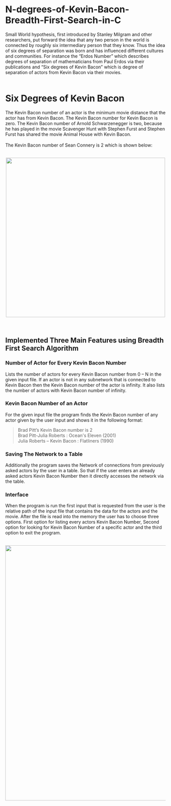 # N-degrees-of-Kevin-Bacon-Breadth-First-Search-in-C
Small World hypothesis, first introduced by Stanley Milgram and other researchers, put forward the idea that any two person in the world is connected by roughly six intermediary person that they know. Thus the idea of six degrees of separation was born and has influenced different cultures and communities. For instance the “Erdos Number” which describes degrees of separation of mathematicians from Paul Erdos via their publications and “Six degrees of Kevin Bacon” which is degree of separation of actors from Kevin Bacon via their movies.<br/>
<br/>
# Six Degrees of Kevin Bacon
The Kevin Bacon number of an actor is the minimum movie distance that the actor has from Kevin Bacon. The Kevin Bacon number for Kevin Bacon is zero. The Kevin Bacon number of Arnold Schwarzenegger is two, because he has played in the movie Scavenger Hunt with Stephen Furst and Stephen Furst has shared the movie Animal House with Kevin Bacon.<br/>
<br/>
The Kevin Bacon number of Sean Connery is 2 which is shown below:<br/>
<br/>
<p align="center">
<img src="https://user-images.githubusercontent.com/49107892/153054757-5bc11db1-2849-4573-ace9-e1b97d332026.png" width="500">
 </p>
<br/>

## Implemented Three Main Features using Breadth First Search Algorithm
### Number of Actor for Every Kevin Bacon Number
Lists the number of actors for every Kevin Bacon number from 0 – N in the given input file. If an actor is not in any subnetwork that is connected to Kevin Bacon then the Kevin Bacon number of the actor is infinity. It also lists the number of actors with Kevin Bacon number of infinity.<br/>
### Kevin Bacon Number of an Actor
For the given input file the program finds the Kevin Bacon number of any actor given by the user input and shows it in the following format:<br/>
> Brad Pitt’s Kevin Bacon number is 2<br/>
> Brad Pitt-Julia Roberts : Ocean's Eleven (2001)<br/>
> Julia Roberts – Kevin Bacon : Flatliners (1990)<br/>

### Saving The Network to a Table
Additionally the program saves the Network of connections from previously asked actors by the user in a table. So that if the user enters an already asked actors Kevin Bacon Number then it directly accesses the network via the table.<br/>

### Interface
When the program is run the first input that is requested from the user is the relative path of the input file that contains the data for the actors and the movie. After the file is read into the memory the user has to choose three options. First option for listing every actors Kevin Bacon Number, Second option for looking for Kevin Bacon Number of a specific actor and the third option to exit the program.<br/>
<br/>
<p align="center">
<img src="https://user-images.githubusercontent.com/49107892/153057387-a5e7783a-ea71-4a92-b521-98c67c4ad4b2.png" width="800">
</p>


